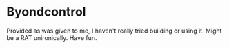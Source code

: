 # Byondcontrol

Provided as was given to me, I haven't really tried building or using it. Might be a RAT unironically. Have fun.